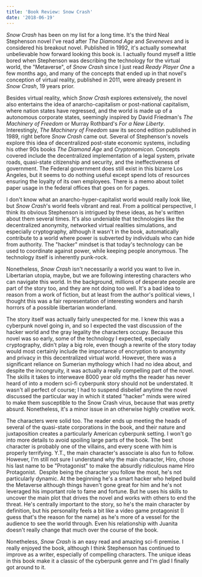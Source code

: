 ```yaml
---
title: 'Book Review: Snow Crash'
date: '2018-06-19'
---
```


*Snow Crash* has been on my list for a long time. It's the third Neal Stephenson novel I've read after *The Diamond Age* and *Seveneves* and is considered his breakout novel. Published in 1992, it's actually somewhat unbelievable how forward looking this book is. I actually found myself a little bored when Stephenson was describing the technology for the virtual world, the "Metaverse", of *Snow Crash* since I just read *Ready Player One* a few months ago, and many of the concepts that ended up in that novel's conception of virtual reality, published in 2011, were already present in *Snow Crash*, 19 years prior.

Besides virtual reality, which *Snow Crash* explores extensively, the novel also entertains the idea of anarcho-capitalism or post-national capitalism, where nation states have regressed, and the world is made up of a autonomous corporate states, seemingly inspired by David Friedman's *The Machinery of Freedom* or Murray Rothbard's *For a New Liberty*. Interestingly, *The Machinery of Freedom* saw its second edition published in 1989, right before *Snow Crash* came out. Several of Stephenson's novels explore this idea of decentralized post-state economic systems, including his other 90s books *The Diamond Age* and *Cryptonomicon*. Concepts covered include the decentralized implementation of a legal system, private roads, quasi-state citizenship and security, and the ineffectiveness of government. The Federal government does still exist in this bizarre Los Angeles, but it seems to do nothing useful except spend lots of resources ensuring the loyalty of its own employees. There is a memo about toilet paper usage in the federal offices that goes on for pages.

I don't know what an anarcho-hyper-capitalist world would really look like, but *Snow Crash*'s world feels vibrant and real. From a political perspective, I think its obvious Stephenson is intrigued by these ideas, as he's written about them several times. It's also undeniable that technologies like the decentralized anonymity, networked virtual realities simulations, and especially cryptography, although it wasn't in the book, automatically contribute to a world where power is subverted by individuals who can hide from authority. The "hacker" mindset is that today's technology can be used to coordinate against power, while keeping people anonymous. The technology itself is inherently punk-rock.

Nonetheless, *Snow Crash* isn't necessarily a world you want to live in. Libertarian utopia, maybe, but we are following interesting characters who can navigate this world. In the background, millions of desperate people are part of the story too, and they are not doing too well. It's a bad idea to reason from a work of fiction, but at least from the author's political views, I thought this was a fair representation of interesting wonders and harsh horrors of a possible libertarian wonderland.

The story itself was actually fairly unexpected for me. I knew this was a cyberpunk novel going in, and so I expected the vast discussion of the hacker world and the gray legality the characters occupy. Because this novel was so early, some of the technology I expected, especially cryptography, didn't play a big role, even though a rewrite of the story today would most certainly include the importance of encryption to anonymity and privacy in this decentralized virtual world. However, there was a significant reliance on Sumerian mythology which I had no idea about, and despite the incongruity, it was actually a really compelling part of the novel. The skills it takes to interweave 8000 year old myths the reader has never heard of into a modern sci-fi cyberpunk story should not be understated. It wasn't all perfect of course; I had to suspend disbelief anytime the novel discussed the particular way in which it stated "hacker" minds were wired to make them susceptible to the Snow Crash virus, because that was pretty absurd. Nonetheless, it's a minor issue in an otherwise highly creative work.

The characters were solid too. The reader ends up meeting the heads of several of the quasi-state corporations in the book, and their nature and juxtaposition creates a particularly American cyberpunk setting. I won't go into more details to avoid spoiling large parts of the book. The best character is probably one of the villains, and every scene with him is properly terrifying. Y.T., the main character's associate is also fun to follow. However, I'm still not sure I understand why the main character, Hiro, chose his last name to be "Protagonist" to make the absurdly ridiculous name Hiro Protagonist.  Despite being the character you follow the most, he's not particularly dynamic. At the beginning he's a smart hacker who helped build the Metaverse although things haven't gone great for him and he's not leveraged his important role to fame and fortune. But he uses his skills to uncover the main plot that drives the novel and works with others to end the threat. He's centrally important to the story, so he's the main character by definition, but his personality feels a bit like a video game protagonist (I guess that's the reason for the name) as he's more of a vessel for the audience to see the world through. Even his relationship with Juanita doesn't really change that much over the course of the book.

Nonetheless, *Snow Crash* is an easy read and amazing sci-fi premise. I really enjoyed the book, although I think Stephenson has continued to improve as a writer, especially of compelling characters. The unique ideas in this book make it a classic of the cyberpunk genre and I'm glad I finally got around to it.